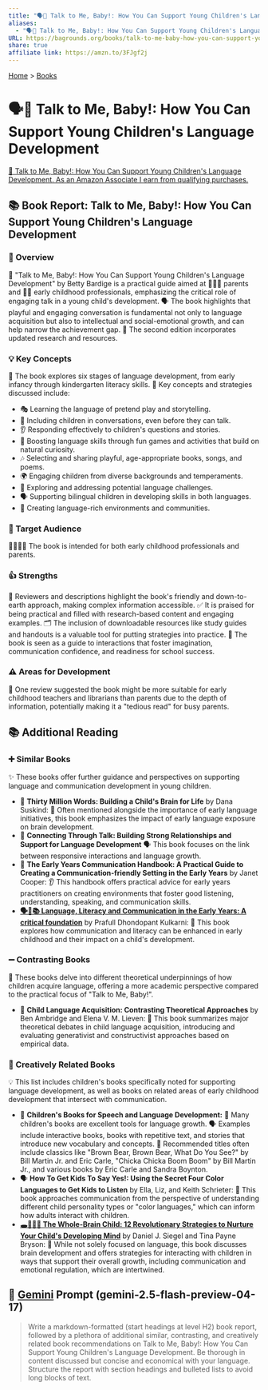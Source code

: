 ```yaml
---
title: "🗣️👶 Talk to Me, Baby!: How You Can Support Young Children's Language Development"
aliases:
  - "🗣️👶 Talk to Me, Baby!: How You Can Support Young Children's Language Development"
URL: https://bagrounds.org/books/talk-to-me-baby-how-you-can-support-young-childrens-language-development
share: true
affiliate link: https://amzn.to/3FJgf2j
---
```

[Home](../index.md) > [Books](./index.md)  
# 🗣️👶 Talk to Me, Baby!: How You Can Support Young Children's Language Development  
[🛒 Talk to Me, Baby!: How You Can Support Young Children's Language Development. As an Amazon Associate I earn from qualifying purchases.](https://amzn.to/3FJgf2j)  
  
## 📚 Book Report: Talk to Me, Baby!: How You Can Support Young Children's Language Development  
  
### 📌 Overview  
  
📖 "Talk to Me, Baby!: How You Can Support Young Children's Language Development" by Betty Bardige is a practical guide aimed at 👩‍👧‍👦 parents and 🧑‍🏫 early childhood professionals, emphasizing the critical role of engaging talk in a young child's development. 🗣️ The book highlights that playful and engaging conversation is fundamental not only to language acquisition but also to intellectual and social-emotional growth, and can help narrow the achievement gap. 📝 The second edition incorporates updated research and resources.  
  
### 💡 Key Concepts  
  
👶 The book explores six stages of language development, from early infancy through kindergarten literacy skills. 🔑 Key concepts and strategies discussed include:  
  
* 🎭 Learning the language of pretend play and storytelling.  
* 💬 Including children in conversations, even before they can talk.  
* 👂 Responding effectively to children's questions and stories.  
* 🚀 Boosting language skills through fun games and activities that build on natural curiosity.  
* 🎶 Selecting and sharing playful, age-appropriate books, songs, and poems.  
* 🌍 Engaging children from diverse backgrounds and temperaments.  
* 🤔 Exploring and addressing potential language challenges.  
* 🗣️ Supporting bilingual children in developing skills in both languages.  
* 🏡 Creating language-rich environments and communities.  
  
### 🎯 Target Audience  
  
👨‍👩‍👧‍👦 The book is intended for both early childhood professionals and parents.  
  
### 👍 Strengths  
  
🌟 Reviewers and descriptions highlight the book's friendly and down-to-earth approach, making complex information accessible. ✅ It is praised for being practical and filled with research-based content and engaging examples. 🗂️ The inclusion of downloadable resources like study guides and handouts is a valuable tool for putting strategies into practice. 🚀 The book is seen as a guide to interactions that foster imagination, communication confidence, and readiness for school success.  
  
### ⚠️ Areas for Development  
  
💭 One review suggested the book might be more suitable for early childhood teachers and librarians than parents due to the depth of information, potentially making it a "tedious read" for busy parents.  
  
## 📚 Additional Reading  
  
### ➕ Similar Books  
  
✨ These books offer further guidance and perspectives on supporting language and communication development in young children.  
  
* 🧠 **Thirty Million Words: Building a Child's Brain for Life** by Dana Suskind: 💬 Often mentioned alongside the importance of early language initiatives, this book emphasizes the impact of early language exposure on brain development.  
* 🤝 **Connecting Through Talk: Building Strong Relationships and Support for Language Development** 🗣️ This book focuses on the link between responsive interactions and language growth.  
* 🏫 **The Early Years Communication Handbook: A Practical Guide to Creating a Communication-friendly Setting in the Early Years** by Janet Cooper: 👂 This handbook offers practical advice for early years practitioners on creating environments that foster good listening, understanding, speaking, and communication skills.  
* **[🗣️👶📚 Language, Literacy and Communication in the Early Years: A critical foundation](./language-literacy-and-communication-in-the-early-years-a-critical-foundation.md)** by Prafull Dhondopant Kulkarni: 🚀 This book explores how communication and literacy can be enhanced in early childhood and their impact on a child's development.  
  
### ➖ Contrasting Books  
  
🤔 These books delve into different theoretical underpinnings of how children acquire language, offering a more academic perspective compared to the practical focus of "Talk to Me, Baby!".  
  
* 🧐 **Child Language Acquisition: Contrasting Theoretical Approaches** by Ben Ambridge and Elena V. M. Lieven: 🤯 This book summarizes major theoretical debates in child language acquisition, introducing and evaluating generativist and constructivist approaches based on empirical data.  
  
### 🎨 Creatively Related Books  
  
💡 This list includes children's books specifically noted for supporting language development, as well as books on related areas of early childhood development that intersect with communication.  
  
* 📖 **Children's Books for Speech and Language Development:** 🧸 Many children's books are excellent tools for language growth. 🗣️ Examples include interactive books, books with repetitive text, and stories that introduce new vocabulary and concepts. 🐻 Recommended titles often include classics like "Brown Bear, Brown Bear, What Do You See?" by Bill Martin Jr. and Eric Carle, "Chicka Chicka Boom Boom" by Bill Martin Jr., and various books by Eric Carle and Sandra Boynton.  
* 🗣️ **How To Get Kids To Say Yes!: Using the Secret Four Color Languages to Get Kids to Listen** by Ella, Liz, and Keith Schrieter: 🌈 This book approaches communication from the perspective of understanding different child personality types or "color languages," which can inform how adults interact with children.  
* **[🕳️🧠👶🏽 The Whole-Brain Child: 12 Revolutionary Strategies to Nurture Your Child's Developing Mind](./the-whole-brain-child.md)** by Daniel J. Siegel and Tina Payne Bryson: 🔗 While not solely focused on language, this book discusses brain development and offers strategies for interacting with children in ways that support their overall growth, including communication and emotional regulation, which are intertwined.  
  
## 💬 [Gemini](../software/gemini.md) Prompt (gemini-2.5-flash-preview-04-17)  
> Write a markdown-formatted (start headings at level H2) book report, followed by a plethora of additional similar, contrasting, and creatively related book recommendations on Talk to Me, Baby!: How You Can Support Young Children's Language Development. Be thorough in content discussed but concise and economical with your language. Structure the report with section headings and bulleted lists to avoid long blocks of text.